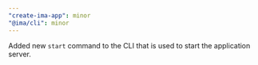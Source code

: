 ```yaml
---
"create-ima-app": minor
"@ima/cli": minor
---
```


Added new `start` command to the CLI that is used to start the application server.
